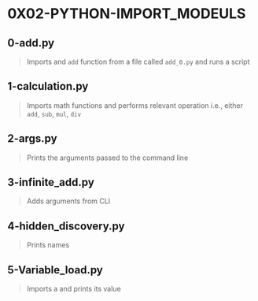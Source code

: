 # 0X02-PYTHON-IMPORT_MODEULS

## 0-add.py
> Imports and `add` function from a file called `add_0.py` and runs a script

## 1-calculation.py
> Imports math functions and performs relevant operation i.e., either `add`, `sub`, `mul`, `div`

## 2-args.py
> Prints the arguments passed to the command line

## 3-infinite_add.py
> Adds arguments from CLI

## 4-hidden_discovery.py
> Prints names

## 5-Variable_load.py
> Imports a and prints its value
